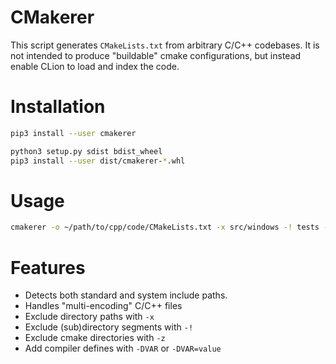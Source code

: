 # CMakerer

This script generates `CMakeLists.txt` from arbitrary C/C++ codebases. It is
not intended to produce "buildable" cmake configurations, but instead enable
CLion to load and index the code.

# Installation

```bash
pip3 install --user cmakerer
```

```bash
python3 setup.py sdist bdist_wheel
pip3 install --user dist/cmakerer-*.whl
```

# Usage

```bash
cmakerer -o ~/path/to/cpp/code/CMakeLists.txt -x src/windows -! tests -z ~/path/to/cpp/code
```

# Features

* Detects both standard and system include paths.
* Handles "multi-encoding" C/C++ files
* Exclude directory paths with `-x`
* Exclude (sub)directory segments with `-!`
* Exclude cmake directories with `-z`
* Add compiler defines with `-DVAR` or `-DVAR=value`
